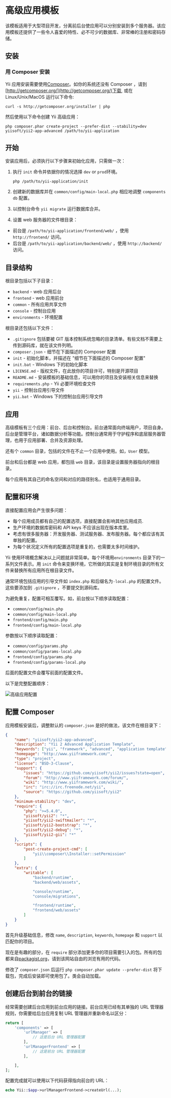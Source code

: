 高级应用模板
=============================

该模板适用于大型项目开发，分离前后台使应用可以分别安装到多个服务器。该应用模板还提供了一些令人喜爱的特性、必不可少的数据库、非常棒的注册和密码存储。


安装
------------

### 用 Composer 安装

Yii 应用安装需要使用[Composer](http://getcomposer.org/)。如你的系统还没有 Composer ，请到
[http://getcomposer.org/](http://getcomposer.org/)下载, 或在 Linux/Unix/MacOS 运行以下命令:

~~~
curl -s http://getcomposer.org/installer | php
~~~

然后使用以下命令创建 Yii 高级应用：

~~~
php composer.phar create-project --prefer-dist --stability=dev yiisoft/yii2-app-advanced /path/to/yii-application
~~~

开始
---------------

安装应用后，必须执行以下步骤来初始化应用，只需做一次：

1. 执行 `init` 命令并依据你的情况选择 `dev` or `prod`环境。

   ```
   php /path/to/yii-application/init
   ```
2. 创建新的数据库并在 `common/config/main-local.php` 相应地调整 `components db` 配置。
3. 以控制台命令 `yii migrate` 运行数据库合并。
4. 设置 web 服务器的文件根目录：

- 前台是 `/path/to/yii-application/frontend/web/` ，使用 `http://frontend/` 访问。
- 后台是 `/path/to/yii-application/backend/web/` ，使用 `http://backend/` 访问。

目录结构
-------------------

根目录包括以下子目录：

- `backend` - web 应用后台
- `frontend` - web 应用前台
- `common` - 所有应用共享文件
- `console` - 控制台应用
- `environments` - 环境配置


根目录还包括以下文件：

- `.gitignore` 包括要被 GIT 版本控制系统忽略的目录清单。有些文档不需要上传到源码库，就在该文件列明。
- `composer.json` - 细节在下面描述的 Composer 配置
- `init` - 初始化脚本，并描述在 "细节在下面描述的 Composer 配置"
- `init.bat` - Windows 下的初始化脚本
- `LICENSE.md` - 版权文件，在此放你的项目许可，特别是开源项目
- `README.md` - 安装模板的基础信息，可以用你的项目及安装相关信息来替换
- `requirements.php` - Yii 必要环境检查文件
- `yii` - 控制台应用引导文件
- `yii.bat` - Windows 下的控制台应用引导文件

应用
------------

高级模板有三个应用：前台、后台和控制台。前台通常面向终端用户，项目自身。后台是管理平台，诸如数据分析等功能。控制台通常用于守护程序和底层服务器管理，也用于应用部署、合并及资源处理。

还有个 `common` 目录，包括的文件在不止一个应用中使用。如，`User` 模型。

前台和后台都是 web 应用，都包括 `web` 目录，该目录是设置服务器指向的根目录。

每个应用有其自己的命名空间和对应的路径别名，也适用于通用目录。

配置和环境
--------------

直接配置应用会产生很多问题：

- 每个应用成员都有自己的配置选项，直接配置会影响其他应用成员.
- 生产环境的数据库密码和 API keys 不应该出现在版本库里。
- 考虑有很多服务器：开发服务器、测试服务器、发布服务器。每个都应该有其单独的配置。
- 为每个状况定义所有的配置选项是重复的，也需要太多时间维护。

Yii 使用环境概念解决以上问题就非常简单。每个环境用`environments` 目录下的一系列文件表示。用 `init` 命令来变换环境，它所做的其实是复制环境目录的所有文件来替换所有应用所在根目录文件。

通常环境包括应用的引导文件如 `index.php` 和后缀名为`-local.php` 的配置文件。这些要添加到 `.gitignore` ，不要提交到源码库。

为避免重复，配置可相互覆写。如，前台按以下顺序读取配置：

- `common/config/main.php`
- `common/config/main-local.php`
- `frontend/config/main.php`
- `frontend/config/main-local.php`

参数按以下顺序读取配置：

- `common/config/params.php`
- `common/config/params-local.php`
- `frontend/config/params.php`
- `frontend/config/params-local.php`


后面的配置文件会覆写前面的配置文件。

以下是完整配置顺序：

![高级应用配置](images/advanced-app-configs.png)

配置 Composer
--------------------

应用模板安装后，调整默认的 `composer.json` 是好的做法，该文件在根目录下：

```json
{
    "name": "yiisoft/yii2-app-advanced",
    "description": "Yii 2 Advanced Application Template",
    "keywords": ["yii", "framework", "advanced", "application template"],
    "homepage": "http://www.yiiframework.com/",
    "type": "project",
    "license": "BSD-3-Clause",
    "support": {
        "issues": "https://github.com/yiisoft/yii2/issues?state=open",
        "forum": "http://www.yiiframework.com/forum/",
        "wiki": "http://www.yiiframework.com/wiki/",
        "irc": "irc://irc.freenode.net/yii",
        "source": "https://github.com/yiisoft/yii2"
    },
    "minimum-stability": "dev",
    "require": {
        "php": ">=5.4.0",
        "yiisoft/yii2": "*",
        "yiisoft/yii2-swiftmailer": "*",
        "yiisoft/yii2-bootstrap": "*",
        "yiisoft/yii2-debug": "*",
        "yiisoft/yii2-gii": "*"
    },
    "scripts": {
        "post-create-project-cmd": [
            "yii\\composer\\Installer::setPermission"
        ]
    },
    "extra": {
        "writable": [
            "backend/runtime",
            "backend/web/assets",

            "console/runtime",
            "console/migrations",

            "frontend/runtime",
            "frontend/web/assets"
        ]
    }
}
```

首先升级基础信息，修改 `name`, `description`, `keywords`, `homepage` 和 `support` 以匹配你的项目。

现在是有趣的部分，在 `require` 部分添加更多你的项目需要引入的包。所有的包都来自[packagist.org](https://packagist.org/)，请到该网站自由的浏览有用的代码。

修改了 `composer.json` 后运行 `php composer.phar update --prefer-dist` 将下载包，完成后安装即可使用包了。类会自动加载。

创建后台到前台的链接
------------------------

经常需要创建后台应用到前台应用的链接。前台应用已经有其单独的 URL 管理器规则，你需要给后台应用复制 URL 管理器并重新命名以区分：

```php
return [
    'components' => [
        'urlManager' => [
            // 这是后台 URL 管理器配置
        ],
        'urlManagerFrontend' => [
            // 这是前台 URL 管理器配置
        ],

    ],
];
```

配置完成就可以使用以下代码获得指向前台的 URL：

```php
echo Yii::$app->urlManagerFrontend->createUrl(...);
```
